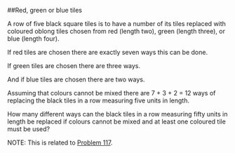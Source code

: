 ##Red, green or blue tiles

A row of five black square tiles is to have a number of its tiles replaced with coloured oblong tiles chosen from red (length two), green (length three), or blue (length four).

If red tiles are chosen there are exactly seven ways this can be done.

If green tiles are chosen there are three ways.

And if blue tiles are chosen there are two ways.

Assuming that colours cannot be mixed there are 7 + 3 + 2 = 12 ways of replacing the black tiles in a row measuring five units in length.

How many different ways can the black tiles in a row measuring fifty units in length be replaced if colours cannot be mixed and at least one coloured tile must be used?

NOTE: This is related to <a href="problem=117">Problem 117</a>.
